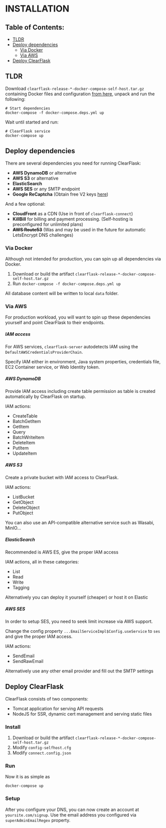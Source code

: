 # INSTALLATION

## Table of Contents:

- [TLDR](#tldr)
- [Deploy dependencies](#deploy-dependencies)
    - [Via Docker](#via-docker)
    - [Via AWS](#via-aws)
- [Deploy ClearFlask](#deploy-clearflask)

## TLDR

Download `clearflask-release-*-docker-compose-self-host.tar.gz` containing Docker files and
configuration [from here](https://github.com/clearflask/clearflask/packages/955621), unpack and run the following:

```shell
# Start dependencies
docker-compose -f docker-compose.deps.yml up
```
Wait until started and run:
```shell
# ClearFlask service
docker-compose up
```

## Deploy dependencies

There are several dependencies you need for running ClearFlask:

- **AWS DynamoDB** or alternative
- **AWS S3** or alternative
- **ElasticSearch**
- **AWS SES** or any SMTP endpoint
- **Google ReCaptcha** (Obtain free V2 keys [here](https://www.google.com/recaptcha/admin))

And a few optional:

- **CloudFront** as a CDN (Use in front of `clearflask-connect`)
- **KillBill** for billing and payment processing. (Self-hosting is preconfigured for unlimited plans)
- ~~**AWS Route53**~~ (Was and may be used in the future for automatic LetsEncrypt DNS challenges)

### Via Docker

Although not intended for production, you can spin up all dependencies via Docker.

1. Download or build the artifact `clearflask-release-*-docker-compose-self-host.tar.gz`
2. Run `docker-compose -f docker-compose.deps.yml up`

All database content will be written to local `data` folder.

### Via AWS

For production workload, you will want to spin up these dependencies yourself and point ClearFlask to their endpoints.

##### IAM access

For AWS services, `clearflask-server` autodetects IAM using the `DefaultAWSCredentialsProviderChain`.

Specify IAM either in environment, Java system properties, credentials file, EC2 Container service, or Web Identity
token.

##### AWS DynamoDB

Provide IAM access including create table permission as table is created automatically by ClearFlask on startup.

IAM actions:

- CreateTable
- BatchGetItem
- GetItem
- Query
- BatchWriteItem
- DeleteItem
- PutItem
- UpdateItem

##### AWS S3

Create a private bucket with IAM access to ClearFlask.

IAM actions:

- ListBucket
- GetObject
- DeleteObject
- PutObject

You can also use an API-compatible alternative service such as Wasabi, MinIO...

##### ElasticSearch

Recommended is AWS ES, give the proper IAM access

IAM actions, all in these categories:

- List
- Read
- Write
- Tagging

Alternatively you can deploy it yourself (cheaper) or host it on Elastic

##### AWS SES

In order to setup SES, you need to seek limit increase via AWS support.

Change the config property `...EmailServiceImpl$Config.useService` to `ses` and give the proper IAM access.

IAM actions:

- SendEmail
- SendRawEmail

Alternatively use any other email provider and fill out the SMTP settings

## Deploy ClearFlask

ClearFlask consists of two components:

- Tomcat application for serving API requests
- NodeJS for SSR, dynamic cert management and serving static files

### Install

1. Download or build the artifact `clearflask-release-*-docker-compose-self-host.tar.gz`
2. Modify `config-selfhost.cfg`
3. Modify `connect.config.json`

### Run

Now it is as simple as

```shell
docker-compose up
```

### Setup

After you configure your DNS, you can now create an account at `yoursite.com/signup`. Use the email address you
configured via `superAdminEmailRegex` property.
